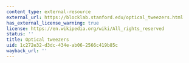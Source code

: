 ```yaml
---
content_type: external-resource
external_url: https://blocklab.stanford.edu/optical_tweezers.html
has_external_license_warning: true
license: https://en.wikipedia.org/wiki/All_rights_reserved
status: ''
title: Optical tweezers
uid: 1c272e32-d3dc-434e-ab06-2566c419b85c
wayback_url: ''
---
```

